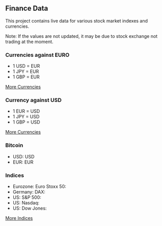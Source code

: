 ## Finance Data

This project contains live data for various stock market indexes and currencies.

Note: If the values are not updated, it may be due to stock exchange not
trading at the moment.

### Currencies against EURO

* 1 USD = <Topic topic="finance/stock-exchange/currency/USD/EUR" decimals="3" topicLink="true" unit="EUR"/> EUR
* 1 JPY = <Topic topic="finance/stock-exchange/currency/JPY/EUR" decimals="3" topicLink="true" unit="EUR"/> EUR
* 1 GBP = <Topic topic="finance/stock-exchange/currency/GBP/EUR" decimals="3" topicLink="true" unit="EUR"/> EUR

[More Currencies](./currency)

### Currency against USD

* 1 EUR = <Topic topic="finance/stock-exchange/currency/EUR/USD" decimals="3" topicLink="true" unit="USD"/> USD
* 1 JPY = <Topic topic="finance/stock-exchange/currency/JPY/USD" decimals="3" topicLink="true" unit="USD"/> USD
* 1 GBP = <Topic topic="finance/stock-exchange/currency/GBP/USD" decimals="3" topicLink="true" unit="USD"/> USD

[More Currencies](./currency)

### Bitcoin

* USD: <Topic topic="finance/stock-exchange/currency/BTC-USD" decimals="3" topicLink="true" unit="USD"/> USD
* EUR: <Topic topic="finance/stock-exchange/currency/BTC-EUR" decimals="3" topicLink="true" unit="EUR"/> EUR

### Indices

* Eurozone: Euro Stoxx 50: <Topic topic="finance/stock-exchange/index/STOXX50E" decimals="3" topicLink="true" unit="Points"/>
* Germany: DAX: <Topic topic="finance/stock-exchange/index/GDAXI" decimals="3" topicLink="true" unit="Points"/>
* US: S&P 500: <Topic topic="finance/stock-exchange/index/GSPC" decimals="3" topicLink="true" unit="Points"/>
* US: Nasdaq: <Topic topic="finance/stock-exchange/index/IXIC" decimals="3" topicLink="true" unit="Points"/>
* US: Dow Jones: <Topic topic="finance/stock-exchange/index/DJI" decimals="3" topicLink="true" unit="Points"/>

[More Indices](./index)

